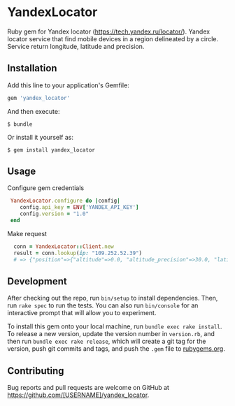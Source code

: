 # YandexLocator

Ruby gem for Yandex locator (https://tech.yandex.ru/locator/). Yandex locator service that find mobile devices in a region delineated by a circle. Service return longitude, latitude and precision. 

## Installation

Add this line to your application's Gemfile:

```ruby
gem 'yandex_locator'
```

And then execute:

    $ bundle

Or install it yourself as:

    $ gem install yandex_locator

## Usage

Configure gem credentials 

```ruby
 YandexLocator.configure do |config|
    config.api_key = ENV['YANDEX_API_KEY']
    config.version = "1.0"
 end
```

Make request

```ruby
  conn = YandexLocator::Client.new
  result = conn.lookup(ip: "109.252.52.39")
  # => {"position"=>{"altitude"=>0.0, "altitude_precision"=>30.0, "latitude"=>55.75395965576172, "longitude"=>37.62039184570312, "precision"=>100000.0, "type"=>"ip"}}
```


## Development

After checking out the repo, run `bin/setup` to install dependencies. Then, run `rake spec` to run the tests. You can also run `bin/console` for an interactive prompt that will allow you to experiment.

To install this gem onto your local machine, run `bundle exec rake install`. To release a new version, update the version number in `version.rb`, and then run `bundle exec rake release`, which will create a git tag for the version, push git commits and tags, and push the `.gem` file to [rubygems.org](https://rubygems.org).

## Contributing

Bug reports and pull requests are welcome on GitHub at https://github.com/[USERNAME]/yandex_locator.

